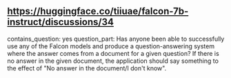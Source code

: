 ## https://huggingface.co/tiiuae/falcon-7b-instruct/discussions/34

contains_question: yes
question_part: Has anyone been able to successfully use any of the Falcon models  and produce a question-answering system where the answer comes from a document for a given question? If there is no answer in the given document, the application should say something to the effect of "No answer in the document/I don't know". 